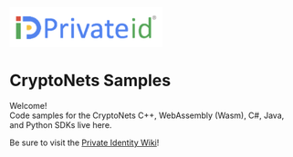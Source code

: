 [![logo-name](https://github.com/openinfer/PrivateIdentity/blob/master/images/PrivID_Logo_Long.png)](https://www.private.id/)

# CryptoNets Samples

Welcome! <br>
Code samples for the CryptoNets C++, WebAssembly (Wasm), C#, Java, and Python SDKs live here.  

Be sure to visit the [Private Identity Wiki](https://github.com/prividentity/CryptoNets/wiki)! 
